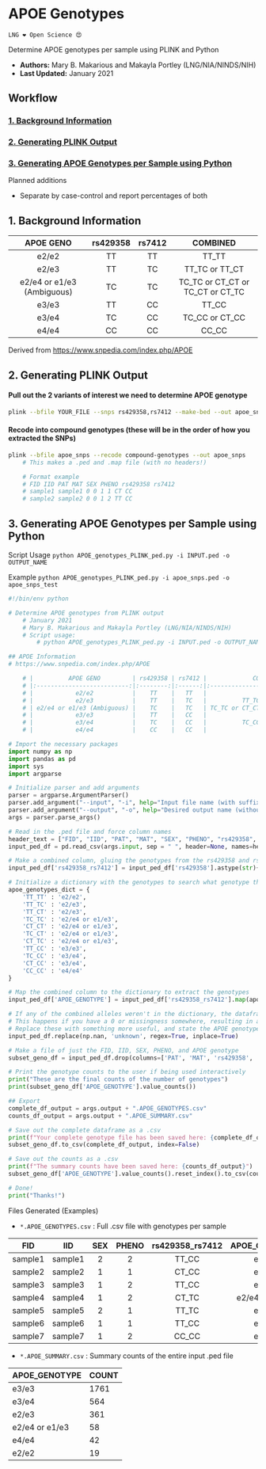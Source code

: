 # APOE Genotypes
`LNG ❤️ Open Science 😍`

Determine APOE genotypes per sample using PLINK and Python
- **Authors:** Mary B. Makarious and Makayla Portley (LNG/NIA/NINDS/NIH)
- **Last Updated:** January 2021


## Workflow
### [1. Background Information](#1)
### [2. Generating PLINK Output](#2)
### [3. Generating APOE Genotypes per Sample using Python](#3)

Planned additions
- Separate by case-control and report percentages of both

<a id="1"></a>
## 1. Background Information

|          APOE GENO         | rs429358 | rs7412 |             COMBINED             |
|:--------------------------:|:--------:|:------:|:--------------------------------:|
|            e2/e2           |    TT    |   TT   |               TT_TT              |
|            e2/e3           |    TT    |   TC   |          TT_TC or TT_CT          |
| e2/e4 or e1/e3 (Ambiguous) |    TC    |   TC   | TC_TC or CT_CT or TC_CT or CT_TC |
|            e3/e3           |    TT    |   CC   |               TT_CC              |
|            e3/e4           |    TC    |   CC   |          TC_CC or CT_CC          |
|            e4/e4           |    CC    |   CC   |               CC_CC              |

Derived from https://www.snpedia.com/index.php/APOE


<a id="2"></a>
## 2. Generating PLINK Output

#### Pull out the 2 variants of interest we need to determine APOE genotype
```bash
plink --bfile YOUR_FILE --snps rs429358,rs7412 --make-bed --out apoe_snps
```

#### Recode into compound genotypes (these will be in the order of how you extracted the SNPs)
```bash
plink --bfile apoe_snps --recode compound-genotypes --out apoe_snps
    # This makes a .ped and .map file (with no headers!)

    # Format example
    # FID IID PAT MAT SEX PHENO rs429358 rs7412
    # sample1 sample1 0 0 1 1 CT CC
    # sample2 sample2 0 0 1 2 TT CC
```

<a id="3"></a>
## 3. Generating APOE Genotypes per Sample using Python
Script Usage
`python APOE_genotypes_PLINK_ped.py -i INPUT.ped -o OUTPUT_NAME`

Example `python APOE_genotypes_PLINK_ped.py -i apoe_snps.ped -o apoe_snps_test`

```python
#!/bin/env python

# Determine APOE genotypes from PLINK output
    # January 2021
    # Mary B. Makarious and Makayla Portley (LNG/NIA/NINDS/NIH)
    # Script usage:
        # python APOE_genotypes_PLINK_ped.py -i INPUT.ped -o OUTPUT_NAME

## APOE Information
# https://www.snpedia.com/index.php/APOE

    # |          APOE GENO         | rs429358 | rs7412 |             COMBINED             |
    # |:--------------------------:|:--------:|:------:|:--------------------------------:|
    # |            e2/e2           |    TT    |   TT   |               TT_TT              |
    # |            e2/e3           |    TT    |   TC   |          TT_TC or TT_CT          |
    # | e2/e4 or e1/e3 (Ambiguous) |    TC    |   TC   | TC_TC or CT_CT or TC_CT or CT_TC |
    # |            e3/e3           |    TT    |   CC   |               TT_CC              |
    # |            e3/e4           |    TC    |   CC   |          TC_CC or CT_CC          |
    # |            e4/e4           |    CC    |   CC   |               CC_CC              |

# Import the necessary packages
import numpy as np
import pandas as pd
import sys
import argparse

# Initialize parser and add arguments
parser = argparse.ArgumentParser()
parser.add_argument("--input", "-i", help="Input file name (with suffix)")
parser.add_argument("--output", "-o", help="Desired output name (without suffix)")
args = parser.parse_args()

# Read in the .ped file and force column names
header_text = ["FID", "IID", "PAT", "MAT", "SEX", "PHENO", "rs429358", "rs7412"]
input_ped_df = pd.read_csv(args.input, sep = " ", header=None, names=header_text)

# Make a combined column, gluing the genotypes from the rs429358 and rs7412 columns
input_ped_df['rs429358_rs7412'] = input_ped_df['rs429358'].astype(str)+'_'+input_ped_df['rs7412']

# Initialize a dictionary with the genotypes to search what genotype the alleles generate
apoe_genotypes_dict = {
    'TT_TT' : 'e2/e2',
    'TT_TC' : 'e2/e3',
    'TT_CT' : 'e2/e3',
    'TC_TC' : 'e2/e4 or e1/e3',
    'CT_CT' : 'e2/e4 or e1/e3',
    'TC_CT' : 'e2/e4 or e1/e3',
    'CT_TC' : 'e2/e4 or e1/e3',
    'TT_CC' : 'e3/e3',
    'TC_CC' : 'e3/e4',
    'CT_CC' : 'e3/e4',
    'CC_CC' : 'e4/e4'
}

# Map the combined column to the dictionary to extract the genotypes
input_ped_df['APOE_GENOTYPE'] = input_ped_df['rs429358_rs7412'].map(apoe_genotypes_dict)

# If any of the combined alleles weren't in the dictionary, the dataframe now has NaN values
# This happens if you have a 0 or missingness somewhere, resulting in an unsure genotype call
# Replace these with something more useful, and state the APOE genotype as "unknown"
input_ped_df.replace(np.nan, 'unknown', regex=True, inplace=True)

# Make a file of just the FID, IID, SEX, PHENO, and APOE genotype
subset_geno_df = input_ped_df.drop(columns=['PAT', 'MAT', 'rs429358', 'rs7412'])

# Print the genotype counts to the user if being used interactively
print("These are the final counts of the number of genotypes")
print(subset_geno_df['APOE_GENOTYPE'].value_counts())

## Export
complete_df_output = args.output + ".APOE_GENOTYPES.csv"
counts_df_output = args.output + ".APOE_SUMMARY.csv"

# Save out the complete dataframe as a .csv
print(f"Your complete genotype file has been saved here: {complete_df_output}")
subset_geno_df.to_csv(complete_df_output, index=False)

# Save out the counts as a .csv
print(f"The summary counts have been saved here: {counts_df_output}")
subset_geno_df['APOE_GENOTYPE'].value_counts().reset_index().to_csv(counts_df_output, index=False, header=['APOE_GENOTYPE', 'COUNT'])

# Done!
print("Thanks!")
```

Files Generated (Examples)
- `*.APOE_GENOTYPES.csv` : Full .csv file with genotypes per sample


|   FID   	|   IID   	| SEX 	| PHENO 	| rs429358_rs7412 	|  APOE_GENOTYPE 	|
|:-------:	|:-------:	|:---:	|:-----:	|:---------------:	|:--------------:	|
| sample1 	| sample1 	|  2  	|   2   	|      TT_CC      	|      e3/e3     	|
| sample2 	| sample2 	|  1  	|   1   	|      CT_CC      	|      e3/e4     	|
| sample3 	| sample3 	|  1  	|   2   	|      TT_CC      	|      e3/e3     	|
| sample4 	| sample4 	|  1  	|   2   	|      CT_TC      	| e2/e4 or e1/e3 	|
| sample5 	| sample5 	|  2  	|   1   	|      TT_TC      	|      e2/e3     	|
| sample6 	| sample6 	|  1  	|   1   	|      TT_CC      	|      e3/e3     	|
| sample7 	| sample7 	|  1  	|   2   	|      CC_CC      	|      e4/e4     	|

- `*.APOE_SUMMARY.csv` : Summary counts of the entire input .ped file

| APOE_GENOTYPE  	| COUNT 	|
|----------------	|-------	|
| e3/e3          	| 1761  	|
| e3/e4          	| 564   	|
| e2/e3          	| 361   	|
| e2/e4 or e1/e3 	| 58    	|
| e4/e4          	| 42    	|
| e2/e2          	| 19    	|
